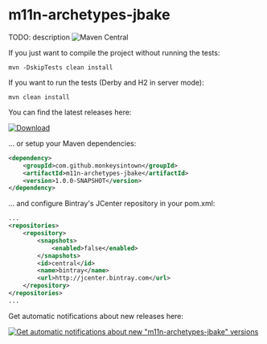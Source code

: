 # m11n-archetypes-jbake

TODO: description ![Maven Central](https://img.shields.io/maven-central/v/com.github.monkeysintown/m11n-archetypes-jbake.svg)



If you just want to compile the project without running the tests:

```
mvn -DskipTests clean install
```

If you want to run the tests (Derby and H2 in server mode):

```
mvn clean install
```


You can find the latest releases here:

[ ![Download](https://api.bintray.com/packages/cheetah/monkeysintown/m11n-archetypes-jbake/images/download.svg) ](https://bintray.com/cheetah/monkeysintown/m11n-archetypes-jbake/_latestVersion)

... or setup your Maven dependencies:

```xml
<dependency>
    <groupId>com.github.monkeysintown</groupId>
    <artifactId>m11n-archetypes-jbake</artifactId>
    <version>1.0.0-SNAPSHOT</version>
</dependency>
```

... and configure Bintray's JCenter repository in your pom.xml:
 
```xml
...
<repositories>
    <repository>
        <snapshots>
            <enabled>false</enabled>
        </snapshots>
        <id>central</id>
        <name>bintray</name>
        <url>http://jcenter.bintray.com</url>
    </repository>
</repositories>
...
```

Get automatic notifications about new releases here:

[ ![Get automatic notifications about new "m11n-archetypes-jbake" versions](https://www.bintray.com/docs/images/bintray_badge_color.png) ](https://bintray.com/cheetah/monkeysintown/m11n-archetypes-jbake/view?source=watch)
